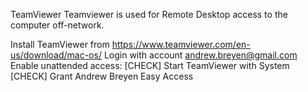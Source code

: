 TeamViewer
Teamviewer is used for Remote Desktop access to the computer off-network. 

Install TeamViewer from https://www.teamviewer.com/en-us/download/mac-os/
Login with account andrew.breyen@gmail.com
Enable unattended access:
[CHECK] Start TeamViewer with System
[CHECK] Grant Andrew Breyen Easy Access

